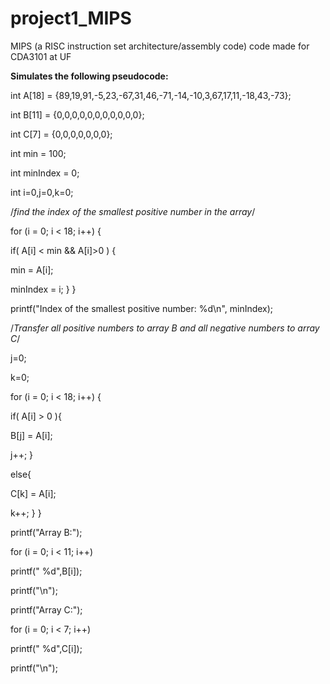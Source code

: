 # project1_MIPS

MIPS (a RISC instruction set architecture/assembly code) code made for CDA3101 at UF

<b>Simulates the following pseudocode:</b>


int A[18] = {89,19,91,-5,23,-67,31,46,-71,-14,-10,3,67,17,11,-18,43,-73};

int B[11] = {0,0,0,0,0,0,0,0,0,0,0};

int C[7] = {0,0,0,0,0,0,0};

int min = 100;

int minIndex = 0;

int i=0,j=0,k=0;

/*find the index of the smallest positive number in the array*/

for (i = 0; i < 18; i++) {

if( A[i] < min && A[i]>0 ) {

min = A[i];

minIndex = i;	}	}

printf("Index of the smallest positive number: %d\n", minIndex);

/*Transfer all positive numbers to array B and all negative numbers to array C*/

j=0;

k=0;

for (i = 0; i < 18; i++) {

if( A[i] > 0 ){

B[j] = A[i];

j++;	}

else{

C[k] = A[i];

k++;	}	}

printf("Array B:");

for (i = 0; i < 11; i++)

printf(" %d",B[i]);

printf("\n");

printf("Array C:");

for (i = 0; i < 7; i++)

printf(" %d",C[i]);

printf("\n");
